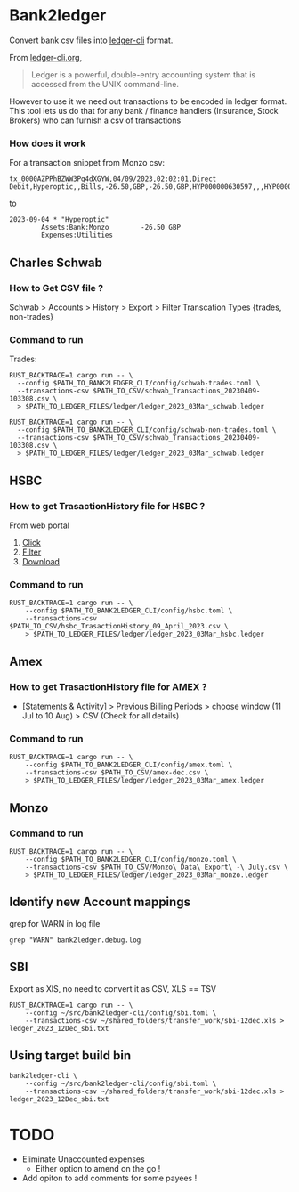 
# Bank2ledger

Convert bank csv files into [ledger-cli](https://ledger-cli.org/) format.

From [ledger-cli.org](https://ledger-cli.org/),

> Ledger is a powerful, double-entry accounting system that is accessed from the
UNIX command-line.

However to use it we need out transactions to be encoded in ledger format. 
This tool lets us do that for any bank / finance handlers (Insurance, Stock
Brokers) who can furnish a csv of transactions

### How does it work

For a transaction snippet from Monzo csv:
```
tx_0000AZPPhBZWW3Pq4dXGYW,04/09/2023,02:02:01,Direct Debit,Hyperoptic,,Bills,-26.50,GBP,-26.50,GBP,HYP000000630597,,,HYP000000630597,,-26.50,
```
to
```
2023-09-04 * "Hyperoptic"
        Assets:Bank:Monzo        -26.50 GBP
        Expenses:Utilities
```



## Charles Schwab

### How to Get CSV file ?

Schwab > Accounts > History > Export > Filter Transcation Types {trades, non-trades}

### Command to run
Trades:
```
RUST_BACKTRACE=1 cargo run -- \
  --config $PATH_TO_BANK2LEDGER_CLI/config/schwab-trades.toml \
  --transactions-csv $PATH_TO_CSV/schwab_Transactions_20230409-103308.csv \
  > $PATH_TO_LEDGER_FILES/ledger/ledger_2023_03Mar_schwab.ledger
```

```
RUST_BACKTRACE=1 cargo run -- \
  --config $PATH_TO_BANK2LEDGER_CLI/config/schwab-non-trades.toml \
  --transactions-csv $PATH_TO_CSV/schwab_Transactions_20230409-103308.csv \
  > $PATH_TO_LEDGER_FILES/ledger/ledger_2023_03Mar_schwab.ledger
```

## HSBC

### How to get TrasactionHistory file for HSBC ?

From web portal
1. [Click](assets/hsbc/1_click.png)
2. [Filter](assets/hsbc/2_Filter_for_dates.png)
3. [Download](assets/hsbc/3_download.png)


### Command to run
```
RUST_BACKTRACE=1 cargo run -- \
    --config $PATH_TO_BANK2LEDGER_CLI/config/hsbc.toml \
    --transactions-csv $PATH_TO_CSV/hsbc_TrasactionHistory_09_April_2023.csv \
    > $PATH_TO_LEDGER_FILES/ledger/ledger_2023_03Mar_hsbc.ledger
```



## Amex


### How to get TrasactionHistory file for AMEX ?

- [Statements & Activity] > Previous Billing Periods > choose window (11 Jul to 10 Aug) > CSV (Check for all details)

### Command to run
```
RUST_BACKTRACE=1 cargo run -- \
    --config $PATH_TO_BANK2LEDGER_CLI/config/amex.toml \
    --transactions-csv $PATH_TO_CSV/amex-dec.csv \
    > $PATH_TO_LEDGER_FILES/ledger/ledger_2023_03Mar_amex.ledger
```

## Monzo

### Command to run
```
RUST_BACKTRACE=1 cargo run -- \
    --config $PATH_TO_BANK2LEDGER_CLI/config/monzo.toml \
    --transactions-csv $PATH_TO_CSV/Monzo\ Data\ Export\ -\ July.csv \
    > $PATH_TO_LEDGER_FILES/ledger/ledger_2023_03Mar_monzo.ledger
```


## Identify new Account mappings

grep for WARN in log file
```
grep "WARN" bank2ledger.debug.log
```

## SBI

Export as XlS, no need to convert it as CSV, XLS == TSV
```
RUST_BACKTRACE=1 cargo run -- \
    --config ~/src/bank2ledger-cli/config/sbi.toml \
    --transactions-csv ~/shared_folders/transfer_work/sbi-12dec.xls > ledger_2023_12Dec_sbi.txt
```

## Using target build bin
```
bank2ledger-cli \
    --config ~/src/bank2ledger-cli/config/sbi.toml \
    --transactions-csv ~/shared_folders/transfer_work/sbi-12dec.xls > ledger_2023_12Dec_sbi.txt
```

# TODO 
- Eliminate Unaccounted expenses
    - Either option to amend on the go !
- Add opiton to add comments for some payees !
